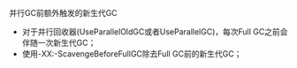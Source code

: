 并行GC前额外触发的新生代GC

* 对于并行回收器(UseParallelOldGC或者UseParallelGC)，每次Full GC之前会伴随一次新生代GC；
* 使用-XX:-ScavengeBeforeFullGC除去Full GC前的新生代GC；
